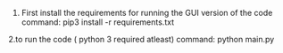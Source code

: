 1. First install the requirements for running the GUI version of the code
   command: pip3 install -r requirements.txt

2.to run the code ( python 3 required atleast)
  command: python main.py
